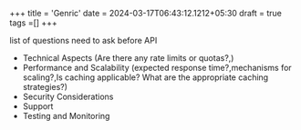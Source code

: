 
+++
title = 'Genric'
date = 2024-03-17T06:43:12.1212+05:30
draft = true
tags =[]
+++ 

list of questions need to ask before API
- Technical Aspects (Are there any rate limits or quotas?,)
-  Performance and Scalability (expected response time?,mechanisms for scaling?,Is caching applicable? What are the appropriate caching strategies?)
- Security Considerations 
- Support 
- Testing and Monitoring